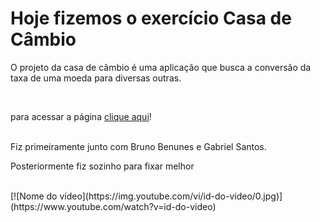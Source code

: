 # Hoje fizemos o exercício Casa de Câmbio
<p>O projeto da casa de câmbio é uma aplicação que busca a conversão da taxa de uma moeda para diversas outras.</p>
<br>
<p>para acessar a página <a href="http://" target="_blank" rel="noopener noreferrer">clique aqui</a>!</p>
<br>
Fiz primeiramente junto com Bruno Benunes e Gabriel Santos.
<p> Posteriormente fiz sozinho para fixar melhor</p> 
<br>
[![Nome do vídeo](https://img.youtube.com/vi/id-do-video/0.jpg)](https://www.youtube.com/watch?v=id-do-video)